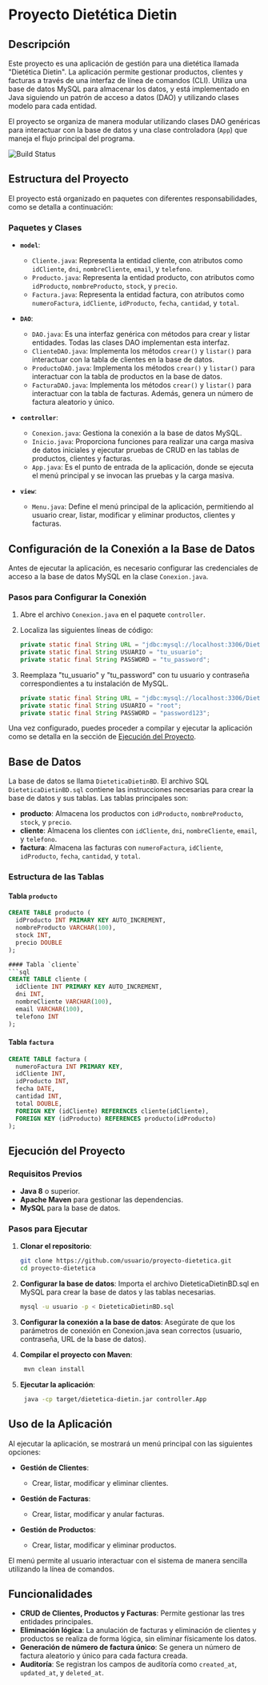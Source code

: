 # Proyecto Dietética Dietin

## Descripción

Este proyecto es una aplicación de gestión para una dietética llamada "Dietética Dietin". La aplicación permite gestionar productos, clientes y facturas a través de una interfaz de línea de comandos (CLI). Utiliza una base de datos MySQL para almacenar los datos, y está implementado en Java siguiendo un patrón de acceso a datos (DAO) y utilizando clases modelo para cada entidad.

El proyecto se organiza de manera modular utilizando clases DAO genéricas para interactuar con la base de datos y una clase controladora (`App`) que maneja el flujo principal del programa.

![Build Status](https://img.shields.io/badge/build-passing-brightgreen.svg)

## Estructura del Proyecto

El proyecto está organizado en paquetes con diferentes responsabilidades, como se detalla a continuación:

### Paquetes y Clases

- **`model`**:
  - `Cliente.java`: Representa la entidad cliente, con atributos como `idCliente`, `dni`, `nombreCliente`, `email`, y `telefono`.
  - `Producto.java`: Representa la entidad producto, con atributos como `idProducto`, `nombreProducto`, `stock`, y `precio`.
  - `Factura.java`: Representa la entidad factura, con atributos como `numeroFactura`, `idCliente`, `idProducto`, `fecha`, `cantidad`, y `total`.

- **`DAO`**:
  - `DAO.java`: Es una interfaz genérica con métodos para crear y listar entidades. Todas las clases DAO implementan esta interfaz.
  - `ClienteDAO.java`: Implementa los métodos `crear()` y `listar()` para interactuar con la tabla de clientes en la base de datos.
  - `ProductoDAO.java`: Implementa los métodos `crear()` y `listar()` para interactuar con la tabla de productos en la base de datos.
  - `FacturaDAO.java`: Implementa los métodos `crear()` y `listar()` para interactuar con la tabla de facturas. Además, genera un número de factura aleatorio y único.

- **`controller`**:
  - `Conexion.java`: Gestiona la conexión a la base de datos MySQL.
  - `Inicio.java`: Proporciona funciones para realizar una carga masiva de datos iniciales y ejecutar pruebas de CRUD en las tablas de productos, clientes y facturas.
  - `App.java`: Es el punto de entrada de la aplicación, donde se ejecuta el menú principal y se invocan las pruebas y la carga masiva.

- **`view`**:
  - `Menu.java`: Define el menú principal de la aplicación, permitiendo al usuario crear, listar, modificar y eliminar productos, clientes y facturas.

## Configuración de la Conexión a la Base de Datos

Antes de ejecutar la aplicación, es necesario configurar las credenciales de acceso a la base de datos MySQL en la clase `Conexion.java`.

### Pasos para Configurar la Conexión

1. Abre el archivo `Conexion.java` en el paquete `controller`.
2. Localiza las siguientes líneas de código:

   ```java
   private static final String URL = "jdbc:mysql://localhost:3306/DieteticaDietinBD";
   private static final String USUARIO = "tu_usuario";
   private static final String PASSWORD = "tu_password";
   ```
3. Reemplaza "tu_usuario" y "tu_password" con tu usuario y contraseña correspondientes a tu instalación de MySQL.
    ```java
    private static final String URL = "jdbc:mysql://localhost:3306/DieteticaDietinBD";
    private static final String USUARIO = "root";
    private static final String PASSWORD = "password123";
    ```
Una vez configurado, puedes proceder a compilar y ejecutar la aplicación como se detalla en la sección de [Ejecución del Proyecto](#ejecución-del-proyecto).

## Base de Datos

La base de datos se llama `DieteticaDietinBD`. El archivo SQL `DieteticaDietinBD.sql` contiene las instrucciones necesarias para crear la base de datos y sus tablas. Las tablas principales son:

- **producto**: Almacena los productos con `idProducto`, `nombreProducto`, `stock`, y `precio`.
- **cliente**: Almacena los clientes con `idCliente`, `dni`, `nombreCliente`, `email`, y `telefono`.
- **factura**: Almacena las facturas con `numeroFactura`, `idCliente`, `idProducto`, `fecha`, `cantidad`, y `total`.

### Estructura de las Tablas

#### Tabla `producto`
```sql
CREATE TABLE producto (
  idProducto INT PRIMARY KEY AUTO_INCREMENT,
  nombreProducto VARCHAR(100),
  stock INT,
  precio DOUBLE
);

#### Tabla `cliente`
```sql
CREATE TABLE cliente (
  idCliente INT PRIMARY KEY AUTO_INCREMENT,
  dni INT,
  nombreCliente VARCHAR(100),
  email VARCHAR(100),
  telefono INT
);
```

#### Tabla `factura`
```sql
CREATE TABLE factura (
  numeroFactura INT PRIMARY KEY,
  idCliente INT,
  idProducto INT,
  fecha DATE,
  cantidad INT,
  total DOUBLE,
  FOREIGN KEY (idCliente) REFERENCES cliente(idCliente),
  FOREIGN KEY (idProducto) REFERENCES producto(idProducto)
);
```

## Ejecución del Proyecto

### Requisitos Previos

- **Java 8** o superior.
- **Apache Maven** para gestionar las dependencias.
- **MySQL** para la base de datos.

### Pasos para Ejecutar

1. **Clonar el repositorio**:
   ```bash
   git clone https://github.com/usuario/proyecto-dietetica.git
   cd proyecto-dietetica
   ```
2. **Configurar la base de datos**:
    Importa el archivo DieteticaDietinBD.sql en MySQL para crear la base de datos y las tablas necesarias.
   ```bash
   mysql -u usuario -p < DieteticaDietinBD.sql
   ```
3. **Configurar la conexión a la base de datos**:
    Asegúrate de que los parámetros de conexión en Conexion.java sean correctos (usuario, contraseña, URL de la base de datos).
    
4. **Compilar el proyecto con Maven**:
   ```bash
    mvn clean install
    ```
5. **Ejecutar la aplicación**:
   ```bash
    java -cp target/dietetica-dietin.jar controller.App
    ```
## Uso de la Aplicación

Al ejecutar la aplicación, se mostrará un menú principal con las siguientes opciones:

- **Gestión de Clientes**:
  - Crear, listar, modificar y eliminar clientes.

- **Gestión de Facturas**:
  - Crear, listar, modificar y anular facturas.

- **Gestión de Productos**:
  - Crear, listar, modificar y eliminar productos.

El menú permite al usuario interactuar con el sistema de manera sencilla utilizando la línea de comandos.

## Funcionalidades

- **CRUD de Clientes, Productos y Facturas**: Permite gestionar las tres entidades principales.
- **Eliminación lógica**: La anulación de facturas y eliminación de clientes y productos se realiza de forma lógica, sin eliminar físicamente los datos.
- **Generación de número de factura único**: Se genera un número de factura aleatorio y único para cada factura creada.
- **Auditoría**: Se registran los campos de auditoría como `created_at`, `updated_at`, y `deleted_at`.
